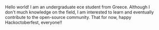 Hello world!
I am an undergraduate ece student from Greece.
Although I don't much knowledge on the field, I am interested to learn and eventually contribute to the open-source community.
That for now, happy Hackoctoberfest, everyone!!
